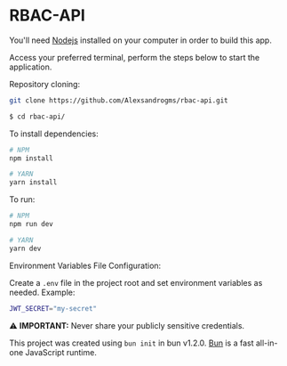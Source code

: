 # RBAC-API

You'll need [Nodejs](https://nodejs.org/en) installed on your computer in order to build this app.

Access your preferred terminal, perform the steps below to start the application.

Repository cloning:

```bash
git clone https://github.com/Alexsandrogms/rbac-api.git

$ cd rbac-api/
```

To install dependencies:

```bash
# NPM
npm install

# YARN
yarn install
```

To run:

```bash
# NPM
npm run dev

# YARN
yarn dev
```

Environment Variables File Configuration:

Create a `.env` file in the project root and set environment variables as needed. Example:

```sh
JWT_SECRET="my-secret"
```

⚠️ **IMPORTANT:** Never share your publicly sensitive credentials.

This project was created using `bun init` in bun v1.2.0. [Bun](https://bun.sh) is a fast all-in-one JavaScript runtime.
